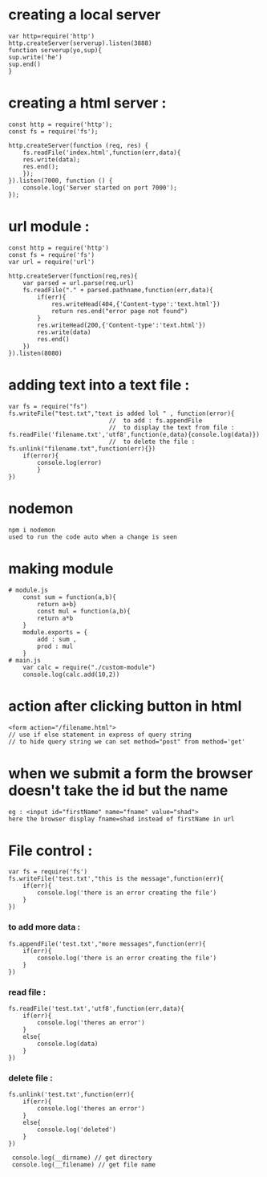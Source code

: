 # creating a local server 
    var http=require('http')
    http.createServer(serverup).listen(3888)
    function serverup(yo,sup){
    sup.write('he')
    sup.end()
    }

# creating a html server :
    const http = require('http');
    const fs = require('fs');

    http.createServer(function (req, res) {
        fs.readFile('index.html',function(err,data){
        res.write(data);
        res.end();
        });
    }).listen(7000, function () {
        console.log('Server started on port 7000');
    });

# url module : 
    const http = require('http')
    const fs = require('fs')
    var url = require('url')

    http.createServer(function(req,res){
        var parsed = url.parse(req.url)
        fs.readFile("." + parsed.pathname,function(err,data){
            if(err){
                res.writeHead(404,{'Content-type':'text.html'})
                return res.end("error page not found")
            }
            res.writeHead(200,{'Content-type':'text.html'})
            res.write(data)
            res.end()
        })
    }).listen(8080)

# adding text into a text file : 
    var fs = require("fs")
    fs.writeFile("test.txt","text is added lol " , function(error){     
                                //  to add : fs.appendFile
                                //  to display the text from file : fs.readFile('filename.txt','utf8',function(e,data){console.log(data)})
                                //  to delete the file : fs.unlink("filename.txt",function(err){})
        if(error){
            console.log(error)
            }
    })

# nodemon 
    npm i nodemon 
    used to run the code auto when a change is seen 

# making module 
    # module.js
        const sum = function(a,b){
            return a+b}
            const mul = function(a,b){
            return a*b
        }
        module.exports = {
            add : sum ,
            prod : mul
        }
    # main.js
        var calc = require("./custom-module")
        console.log(calc.add(10,2))

# action after clicking button in html 
    <form action="/filename.html">
    // use if else statement in express of query string 
    // to hide query string we can set method="post" from method='get'
    
# when we submit a form the browser doesn't take the id but the name 
    eg : <input id="firstName" name="fname" value="shad">
    here the browser display fname=shad instead of firstName in url

# File control :
    var fs = require('fs')
    fs.writeFile('test.txt',"this is the message",function(err){
        if(err){
            console.log('there is an error creating the file')
        }
    })
    
### to add more data : 
    fs.appendFile('test.txt',"more messages",function(err){
        if(err){
            console.log('there is an error creating the file')
        }
    })
### read file : 
    fs.readFile('test.txt','utf8',function(err,data){
        if(err){
            console.log('theres an error')
        }
        else{
            console.log(data)
        }
    })

### delete file :  
    fs.unlink('test.txt',function(err){
        if(err){
            console.log('theres an error')
        }
        else{
            console.log('deleted')
        }
    })


```
 console.log(__dirname) // get directory 
 console.log(__filename) // get file name 
```
